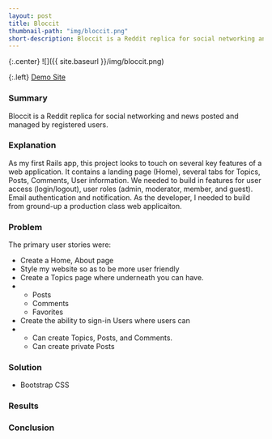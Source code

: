 ```yaml
---
layout: post
title: Bloccit
thumbnail-path: "img/bloccit.png"
short-description: Bloccit is a Reddit replica for social networking and news posted and managed by registered users.
---
```


{:.center}
![]({{ site.baseurl }}/img/bloccit.png)

{:.left}
[Demo Site](http://bloccit-noel123iamme.heroku.com)

### Summary

Bloccit is a Reddit replica for social networking and news posted and managed by registered users.

### Explanation

As my first Rails app, this project looks to touch on several key features of a web application.  It contains a landing page (Home), several tabs for Topics, Posts, Comments, User information.  We needed to build in features for user access (login/logout), user roles (admin, moderator, member, and guest).  Email authentication and notification.  As the developer, I needed to build from ground-up a production class web applicaiton.

### Problem

The primary user stories were:
<ul>
  <li>Create a Home, About page</li>
  <li>Style my website so as to be more user friendly</li>
  <li>Create a Topics page where underneath you can have.</li>
  <li><ul>
    <li>Posts</li>
    <li>Comments</li>
    <li>Favorites</li>
  </ul></li>
  <li>Create the ability to sign-in Users where users can</li>
  <li><ul>
    <li>Can create Topics, Posts, and Comments.</li>
    <li>Can create private Posts</li>
  </ul></li>
</ul>

### Solution

* Bootstrap CSS

### Results



### Conclusion

